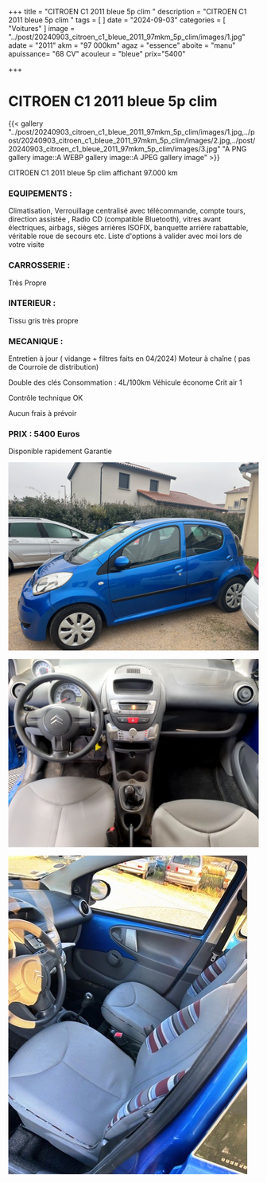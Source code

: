 +++
title = "CITROEN C1 2011 bleue 5p clim "
description = "CITROEN C1 2011 bleue 5p clim "
tags = [
]
date = "2024-09-03"
categories = [
    "Voitures"
]
image = "../post/20240903_citroen_c1_bleue_2011_97mkm_5p_clim/images/1.jpg"
adate = "2011"
akm = "97 000km"
agaz = "essence"
aboite = "manu"
apuissance= "68 CV"
acouleur = "bleue"
prix="5400"

+++

# CITROEN C1 2011 bleue 5p clim

{{< gallery  "../post/20240903_citroen_c1_bleue_2011_97mkm_5p_clim/images/1.jpg,../post/20240903_citroen_c1_bleue_2011_97mkm_5p_clim/images/2.jpg,../post/20240903_citroen_c1_bleue_2011_97mkm_5p_clim/images/3.jpg" "A PNG gallery image::A WEBP gallery image::A JPEG gallery image" >}}
 


CITROEN C1 2011 bleue 5p clim affichant 97.000 km


### EQUIPEMENTS :
Climatisation, Verrouillage centralisé avec télécommande, compte tours, direction assistée , Radio CD (compatible Bluetooth), vitres avant électriques, airbags, sièges arrières ISOFIX, banquette arrière rabattable, véritable roue de secours etc.
Liste d'options à valider avec moi lors de votre visite


### CARROSSERIE :
Très Propre


### INTERIEUR :
Tissu gris très propre

### MECANIQUE :
Entretien à jour ( vidange + filtres faits en 04/2024)
Moteur à chaîne ( pas de Courroie de distribution)

Double des clés
Consommation : 4L/100km
Véhicule économe
Crit air 1

Contrôle technique OK 

Aucun frais à prévoir


### PRIX : 5400 Euros

Disponible rapidement
Garantie

<!-- more -->


![](images/1.jpg)

![](images/2.jpg)

![](images/3.jpg)

